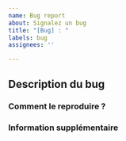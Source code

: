 ```yaml
---
name: Bug report
about: Signalez un bug
title: "[Bug] : "
labels: bug
assignees: ''

---
```


## Description du bug

### Comment le reproduire ?

### Information supplémentaire
